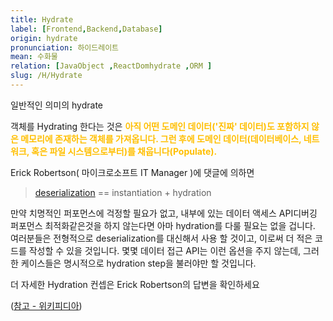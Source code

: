 ```yaml
---
title: Hydrate
label: [Frontend,Backend,Database]
origin: hydrate
pronunciation: 하이드레이트
mean: 수화물
relation: [JavaObject ,ReactDomhydrate ,ORM ]
slug: /H/Hydrate
---
```


<content>


<p>일반적인 의미의 hydrate</p>
<p>객체를 Hydrating 한다는 것은 <span style="color:#FFBF00; font-weight:bold;">아직 어떤 도메인 데이터('진짜' 데이터)도 포함하지 않은 메모리에 존재하는 객체를 가져옵니다. 그런 후에 도메인 데이터(데이터베이스, 네트워크, 혹은 파일 시스템으로부터)를 채웁니다(Populate).</span></p>
<p>Erick Robertson( 마이크로소프트 IT Manager )에 댓글에 의하면</p>
<blockquote>
  <p><a href="https://github.com/MoonSupport/DICTIONARY/blob/master/S/Serialize.md">deserialization</a> == instantiation + hydration</p>
</blockquote>
<p>만약 치명적인 퍼포먼스에 걱정할 필요가 없고, 내부에 있는 데이터 액세스 API디버깅 퍼포먼스 최적화같은것을 하지 않는다면 아마 hydration를 다룰 필요는 없을 겁니다.<br />
여러분들은 전형적으로 deserialization를 대신해서 사용 할 것이고, 이로써 더 적은 코드를 작성할 수 있을 것입니다. 몇몇 데이터 접근 API는 이런 옵션을 주지 않는데, 그러한 케이스들은 명시적으로 hydration step을 불러야만 할 것입니다.</p>
<p>더 자세한 Hydration 컨셉은 Erick Robertson의 답변을 확인하세요</p>
<p>(<a href="https://stackoverflow.com/questions/6991135/what-does-it-mean-to-hydrate-an-object">참고 - 위키피디아</a>)</p>


</content>
